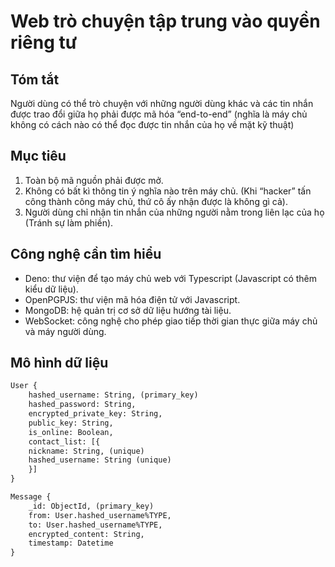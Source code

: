 # Web trò chuyện tập trung vào quyền riêng tư

## Tóm tắt

Người dùng có thể trò chuyện với những người dùng khác và các tin
nhắn được trao đổi giữa họ phải được mã hóa “end-to-end” (nghĩa là
máy chủ không có cách nào có thể đọc được tin nhắn của họ về mặt
kỹ thuật)

## Mục tiêu

1. Toàn bộ mã nguồn phải được mở.
2. Không có bất kì thông tin ý nghĩa nào trên máy chủ. (Khi “hacker”
   tấn công thành công máy chủ, thứ cô ấy nhận được là không gì cả).
3. Người dùng chỉ nhận tin nhắn của những người nằm trong liên lạc
   của họ (Tránh sự làm phiền).

## Công nghệ cần tìm hiểu

- Deno: thư viện để tạo máy chủ web với Typescript (Javascript có thêm
  kiểu dữ liệu).
- OpenPGPJS: thư viện mã hóa điện tử với Javascript.
- MongoDB: hệ quản trị cơ sở dữ liệu hướng tài liệu.
- WebSocket: công nghệ cho phép giao tiếp thời gian thực giữa máy chủ
  và máy người dùng.

## Mô hình dữ liệu

```txt
User {
    hashed_username: String, (primary_key)
    hashed_password: String,
    encrypted_private_key: String,
    public_key: String,
    is_online: Boolean,
    contact_list: [{
	nickname: String, (unique)
	hashed_username: String (unique)
    }]
}

Message {
    _id: ObjectId, (primary_key)
    from: User.hashed_username%TYPE,
    to: User.hashed_username%TYPE,
    encrypted_content: String,
    timestamp: Datetime
}
```
